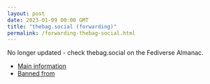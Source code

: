```yaml
---
layout: post
date: 2023-01-09 00:00 GMT
title: "thebag.social (forwarding)"
permalink: /forwarding-thebag-social.html
---
```


No longer updated - check thebag.social on the Fediverse Almanac.

* [Main information](https://www.fediversealmanac.com/api/v1/instances/thebag.social)
* [Banned from](https://www.fediversealmanac.com/api/v1/instances/thebag.social/banned_from)

